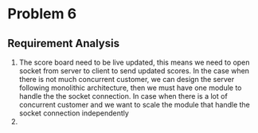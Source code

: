 # Problem 6

## Requirement Analysis

1. The score board need to be live updated, this means we need to open socket from server to client to send updated scores.
In the case when there is not much concurrent customer, we can design the server following monolithic architecture, then we must have one module to handle the the socket connection.
In case when there is a lot of concurrent customer and we want to scale the module that handle the socket connection independently
2. 
